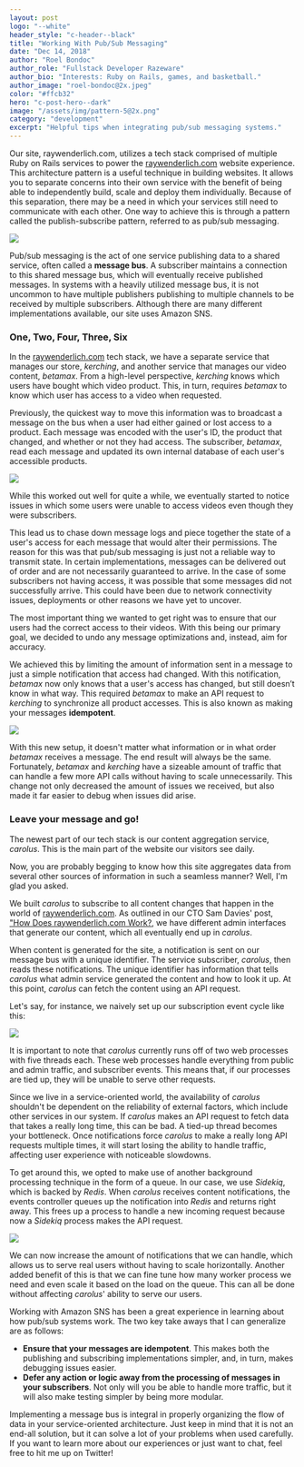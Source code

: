 ```yaml
---
layout: post
logo: "--white"
header_style: "c-header--black"
title: "Working With Pub/Sub Messaging"
date: "Dec 14, 2018"
author: "Roel Bondoc"
author_role: "Fullstack Developer Razeware"
author_bio: "Interests: Ruby on Rails, games, and basketball."
author_image: "roel-bondoc@2x.jpeg"
color: "#ffcb32"
hero: "c-post-hero--dark"
image: "/assets/img/pattern-5@2x.png"
category: "development"
excerpt: "Helpful tips when integrating pub/sub messaging systems."
---
```


Our site, raywenderlich.com, utilizes a tech stack comprised of multiple Ruby on Rails services to power the [raywenderlich.com](https://www.raywenderlich.com) website experience. This architecture pattern is a useful technique in building websites. It allows you to separate concerns into their own service with the benefit of being able to independently build, scale and deploy them individually. Because of this separation, there may be a need in which your services still need to communicate with each other. One way to achieve this is through a pattern called the publish-subscribe pattern, referred to as pub/sub messaging.

![](assets/img/2018-12-03/pubsub-1-system.png)

Pub/sub messaging is the act of one service publishing data to a shared service, often called a **message bus**. A subscriber maintains a connection to this shared message bus, which will eventually receive published messages. In systems with a heavily utilized message bus, it is not uncommon to have multiple publishers publishing to multiple channels to be received by multiple subscribers. Although there are many different implementations available, our site uses Amazon SNS.

### One, Two, Four, Three, Six

In the [raywenderlich.com](https://www.raywenderlich.com) tech stack, we have a separate service that manages our store, *kerching*, and another service that manages our video content, *betamax*. From a high-level perspective, *kerching* knows which users have bought which video product. This, in turn, requires *betamax* to know which user has access to a video when requested. 

Previously, the quickest way to move this information was to broadcast a message on the bus when a user had either gained or lost access to a product. Each message was encoded with the user's ID, the product that changed, and whether or not they had access. The subscriber, *betamax*, read each message and updated its own internal database of each user's accessible products.

![](assets/img/2018-12-03/pubsub-2-synchronous.png)

While this worked out well for quite a while, we eventually started to notice issues in which some users were unable to access videos even though they were subscribers. 

This lead us to chase down message logs and piece together the state of a user's access for each message that would alter their permissions. The reason for this was that pub/sub messaging is just not a reliable way to transmit state. In certain implementations, messages can be delivered out of order and are not necessarily guaranteed to arrive. In the case of some subscribers not having access, it was possible that some messages did not successfully arrive. This could have been due to network connectivity issues, deployments or other reasons we have yet to uncover.

The most important thing we wanted to get right was to ensure that our users had the correct access to their videos. With this being our primary goal, we decided to undo any message optimizations and, instead, aim for accuracy. 

We achieved this by limiting the amount of information sent in a message to just a simple notification that access had changed. With this notification, *betamax* now only knows that a user's access has changed, but still doesn’t know in what way. This required *betamax* to make an API request to *kerching* to synchronize all product accesses. This is also known as making your messages **idempotent**.

![](assets/img/2018-12-03/pubsub-3-idempotent.png)

With this new setup, it doesn't matter what information or in what order *betamax* receives a message. The end result will always be the same. Fortunately, *betamax* and *kerching* have a sizeable amount of traffic that can handle a few more API calls without having to scale unnecessarily. This change not only decreased the amount of issues we received, but also made it far easier to debug when issues did arise.

### Leave your message and go!

The newest part of our tech stack is our content aggregation service, *carolus*. This is the main part of the website our visitors see daily. 

Now, you are probably begging to know how this site aggregates data from several other sources of information in such a seamless manner? Well, I'm glad you asked. 

We built *carolus* to subscribe to all content changes that happen in the world of [raywenderlich.com](https://www.raywenderlich.com). As outlined in our CTO Sam Davies' post, ["How Does raywenderlich.com Work?](https://engineering.razeware.com/how-does-raywenderlich-com-work), we have different admin interfaces that generate our content, which all eventually end up in *carolus*.

When content is generated for the site, a notification is sent on our message bus with a unique identifier. The service subscriber, *carolus*, then reads these notifications. The unique identifier has information that tells *carolus* what admin service generated the content and how to look it up. At this point, *carolus* can fetch the content using an API request.

Let's say, for instance, we naively set up our subscription event cycle like this:

![](assets/img/2018-12-03/pubsub-4-synchronous.png)

It is important to note that *carolus* currently runs off of two web processes with five threads each. These web processes handle everything from public and admin traffic, and subscriber events. This means that, if our processes are tied up, they will be unable to serve other requests.

Since we live in a service-oriented world, the availability of *carolus* shouldn't be dependent on the reliability of external factors, which include other services in our system. If *carolus* makes an API request to fetch data that takes a really long time, this can be bad. A tied-up thread becomes your bottleneck. Once notifications force *carolus* to make a really long API requests multiple times, it will start losing the ability to handle traffic, affecting user experience with noticeable slowdowns.

To get around this, we opted to make use of another background processing technique in the form of a queue. In our case, we use *Sidekiq*, which is backed by *Redis*. When *carolus* receives content notifications, the events controller queues up the notification into *Redis* and returns right away. This frees up a process to handle a new incoming request because now a *Sidekiq* process makes the API request.

![](assets/img/2018-12-03/pubsub-5-queue.png)

We can now increase the amount of notifications that we can handle, which allows us to serve real users without having to scale horizontally. Another added benefit of this is that we can fine tune how many worker process we need and even scale it based on the load on the queue. This can all be done without affecting *carolus*' ability to serve our users.

Working with Amazon SNS has been a great experience in learning about how pub/sub systems work. The two key take aways that I can generalize are as follows:

* **Ensure that your messages are idempotent**. This makes both the publishing and subscribing implementations simpler, and, in turn, makes debugging issues easier.
* **Defer any action or logic away from the processing of messages in your subscribers**. Not only will you be able to handle more traffic, but it will also make testing simpler by being more modular.

Implementing a message bus is integral in properly organizing the flow of data in your service-oriented architecture. Just keep in mind that it is not an end-all solution, but it can solve a lot of your problems when used carefully. If you want to learn more about our experiences or just want to chat, feel free to hit me up on Twitter!
